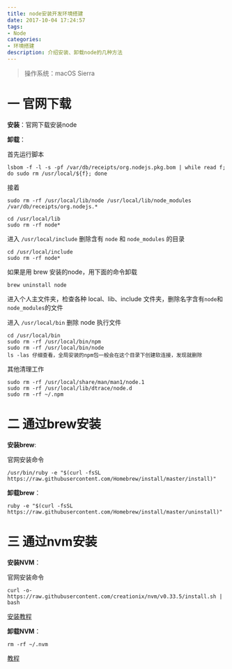 ```yaml
---
title: node安装开发环境搭建
date: 2017-10-04 17:24:57
tags:
- Node
categories:
- 环境搭建
description: 介绍安装、卸载node的几种方法
---
```


> 操作系统：macOS Sierra

# 一 官网下载

**安装**：官网下载安装node

**卸载**：

首先运行脚本

```
lsbom -f -l -s -pf /var/db/receipts/org.nodejs.pkg.bom | while read f; do sudo rm /usr/local/${f}; done
```

接着

```
sudo rm -rf /usr/local/lib/node /usr/local/lib/node_modules /var/db/receipts/org.nodejs.*
```

```
cd /usr/local/lib
sudo rm -rf node*
```

进入 `/usr/local/include` 删除含有 `node` 和 `node_modules` 的目录

```
cd /usr/local/include
sudo rm -rf node*
```

如果是用 brew 安装的node，用下面的命令卸载

```
brew uninstall node
```

进入个人主文件夹，检查各种 local、lib、include 文件夹，删除名字含有`node`和`node_modules`的文件

进入 `/usr/local/bin` 删除 node 执行文件

```
cd /usr/local/bin
sudo rm -rf /usr/local/bin/npm
sudo rm -rf /usr/local/bin/node
ls -las 仔细查看，全局安装的npm包一般会在这个目录下创建软连接，发现就删除
```

其他清理工作

```
sudo rm -rf /usr/local/share/man/man1/node.1
sudo rm -rf /usr/local/lib/dtrace/node.d
sudo rm -rf ~/.npm
```

# 二 通过brew安装

**安装brew**:

官网安装命令

```
/usr/bin/ruby -e "$(curl -fsSL https://raw.githubusercontent.com/Homebrew/install/master/install)"
```

**卸载brew**：

```
ruby -e "$(curl -fsSL https://raw.githubusercontent.com/Homebrew/install/master/uninstall)"
```

# 三 通过nvm安装

**安装NVM**：

官网安装命令

```
curl -o- https://raw.githubusercontent.com/creationix/nvm/v0.33.5/install.sh | bash
```

[安装教程](http://www.cnblogs.com/greenteaone/p/5065981.html)

**卸载NVM**：

```
rm -rf ~/.nvm 
```

[教程](http://blog.csdn.net/q617610589/article/details/51456152)

